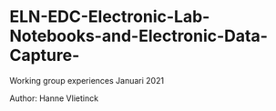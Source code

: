 # ELN-EDC-Electronic-Lab-Notebooks-and-Electronic-Data-Capture-
Working group experiences Januari 2021

Author: Hanne Vlietinck
